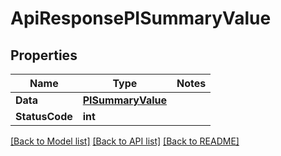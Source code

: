 # ApiResponsePISummaryValue

## Properties
Name | Type | Notes
------------ | ------------- | -------------
**Data** | **[**PISummaryValue**](../Model/PISummaryValue.md)**
**StatusCode** | **int**

[[Back to Model list]](../../README.md#documentation-for-models) [[Back to API list]](../../README.md#documentation-for-api-endpoints) [[Back to README]](../../README.md)
